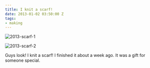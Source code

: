 ```yaml
---
title: I knit a scarf!
date: 2013-01-02 03:50:00 Z
tags:
- making
---
```


![2013-scarf-1](https://dl.dropbox.com/u/28312/Yoko.is%20Assets/Images/2013-scarf-1.jpg)

![2013-scarf-2](https://dl.dropbox.com/u/28312/Yoko.is%20Assets/Images/2013-scarf-2.jpg)

Guys look! I knit a scarf! I finished it about a week ago. It was a gift for someone special.
